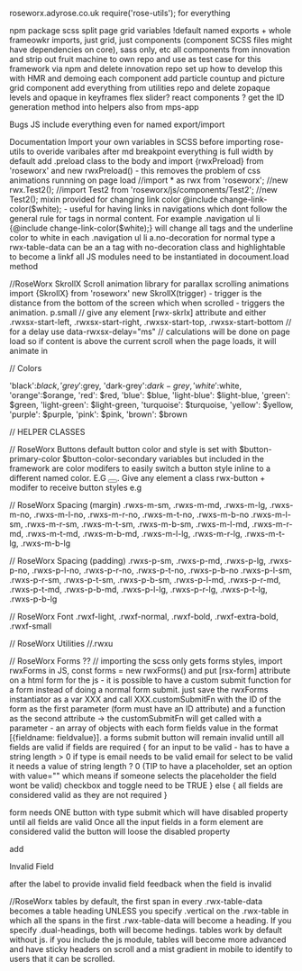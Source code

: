 roseworx.adyrose.co.uk
require('rose-utils'); for everything

npm package
scss split page grid
variables !default
named exports + whole frameowkr imports, just grid, just components (component SCSS files might have dependencies on core), sass only, etc
all components from innovation and strip out fruit machine to own repo and use as test case for this framework via npm and delete innovation repo
set up how to develop this with HMR and demoing each component
add particle countup and picture grid component
add everything from utilities repo and delete
zopaque levels and opaque in keyframes
flex slider?
react components ?
get the ID generation method into helpers also from mps-app

Bugs
JS include everything even for named export/import


Documentation
Import your own variables in SCSS before importing rose-utils to overide varibales
after md breakpoint everything is full width by default
add .preload class to the body and import {rwxPreload} from 'roseworx' and new rwxPreload() - this removes the problem of css animations runnning on page load
//import * as rwx from 'roseworx';
//new rwx.Test2();
//import Test2 from 'roseworx/js/components/Test2';
//new Test2();
mixin provided for changing link color @include change-link-color($white); - useful for having links in navigations which dont follow the general rule for <a> tags in normal content. For example .navigation ul li {@include change-link-color($white);} will change all <a> tags and the underline color to white in each .navigation ul li
a.no-decoration for normal type
a rwx-table-data can be an a tag with no-decoration class and highlightable to become a linkf
all JS modules need to be instantiated in docoument.load method

//RoseWorx SkrollX
Scroll animation library for parallax scrolling animations
import {SkrollX} from 'roseworx' new SkrollX(trigger) - trigger is the distance from the bottom of the screen which when scrolled - triggers the animation.
p.small
// give any element [rwx-skrlx] attribute and either .rwxsx-start-left, .rwxsx-start-right, .rwxsx-start-top, .rwxsx-start-bottom
// for a delay use data-rwxsx-delay="ms"
// calculations will be done on page load so if content is above the current scroll when the page loads, it will animate in


// Colors

'black':$black, 
'grey':$grey, 
'dark-grey':$dark-grey, 
'white':$white, 
'orange':$orange,
'red': $red,
'blue': $blue,
'light-blue': $light-blue,
'green': $green,
'light-green': $light-green,
'turquoise': $turquoise,
'yellow': $yellow,
'purple': $purple,
'pink': $pink,
'brown': $brown

// HELPER CLASSES

// RoseWorx Buttons
default button color and style is set with $button-primary-color $button-color-secondary variables but included in the framework are color modifers to easily switch a button style inline to a different named color. E.G <button class="--red"></button>. Give any element a class rwx-button + modifer to receive button styles e.g <a class="rwx-button"></a>

// RoseWorx Spacing (margin)
.rwxs-m-sm, .rwxs-m-md, .rwxs-m-lg, .rwxs-m-no, .rwxs-m-l-no, .rwxs-m-r-no, .rwxs-m-t-no, .rwxs-m-b-no .rwxs-m-l-sm, .rwxs-m-r-sm, .rwxs-m-t-sm, .rwxs-m-b-sm, .rwxs-m-l-md, .rwxs-m-r-md, .rwxs-m-t-md, .rwxs-m-b-md, .rwxs-m-l-lg, .rwxs-m-r-lg, .rwxs-m-t-lg, .rwxs-m-b-lg

// RoseWorx Spacing (padding)
.rwxs-p-sm, .rwxs-p-md, .rwxs-p-lg, .rwxs-p-no, .rwxs-p-l-no, .rwxs-p-r-no, .rwxs-p-t-no, .rwxs-p-b-no .rwxs-p-l-sm, .rwxs-p-r-sm, .rwxs-p-t-sm, .rwxs-p-b-sm, .rwxs-p-l-md, .rwxs-p-r-md, .rwxs-p-t-md, .rwxs-p-b-md, .rwxs-p-l-lg, .rwxs-p-r-lg, .rwxs-p-t-lg, .rwxs-p-b-lg

// RoseWorx Font
.rwxf-light, .rwxf-normal, .rwxf-bold, .rwxf-extra-bold, .rwxf-small

// RoseWorx Utilities
//.rwxu

// RoseWorx Forms ??
// importing the scss only gets forms styles, import rwxForms in JS, const forms = new rwxForms() and put [rsx-form] attribute on a html form for the js - it is possible to have a custom submit function for a form instead of doing a normal form submit. just save the rwxForms instantiator as a var XXX and call XXX.customSubmitFn with the ID of the form as the first parameter (form must have an ID attribute) and a function as the second attribute -> the customSubmitFn will get called with a parameter - an array of objects with each form fields value in the format [{fieldname: fieldvalue}]. a forms submit button will remain invalid untill all fields are valid
if fields are required
{
	for an input to be valid - has to have a string length > 0 
	if type is email needs to be valid email
	for select to be valid it needs a value of string length ? 0 (TIP to have a placeholder, set an option with value="" which means if someone selects the placeholder the field wont be valid)
	checkbox and toggle need to be TRUE
}
else
{
	all fields are considered valid as they are not required
}

form needs ONE button with type submit which will have disabled property until all fields are valid
Once all the input fields in a form element are considered valid the button will loose the disabled property

add <p class="invalid-message">Invalid Field</p> after the label to provide invalid field feedback when the field is invalid

//RoseWorx tables
by default, the first span in every .rwx-table-data becomes a table heading UNLESS you specify .vertical on the .rwx-table in which all the spans in the first .rwx-table-data will become a heading. If you specify .dual-headings, both will become hedings.
tables work by default without js. if you include the js module, tables will become more advanced and have sticky headers on scroll and a mist gradient in mobile to identify to users that it can be scrolled.

